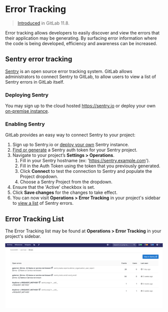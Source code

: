 # Error Tracking

> [Introduced](https://gitlab.com/groups/gitlab-org/-/epics/169) in GitLab 11.8.

Error tracking allows developers to easily discover and view the errors that their application may be generating. By surfacing error information where the code is being developed, efficiency and awareness can be increased.

## Sentry error tracking

[Sentry](https://sentry.io/) is an open source error tracking system. GitLab allows administrators to connect Sentry to GitLab, to allow users to view a list of Sentry errors in GitLab itself.

### Deploying Sentry

You may sign up to the cloud hosted <https://sentry.io> or deploy your own [on-premise instance](https://docs.sentry.io/server/installation/).

### Enabling Sentry

GitLab provides an easy way to connect Sentry to your project:

1. Sign up to Sentry.io or [deploy your own](#deploying-sentry) Sentry instance.
1. [Find or generate](https://docs.sentry.io/api/auth/) a Sentry auth token for your Sentry project.
1. Navigate to your project’s **Settings > Operations**.
    1. Fill in your Sentry hostname (ex: 'https://sentry.example.com').
    1. Fill in the Auth Token using the token that you previously generated.
    1. Click **Connect** to test the connection to Sentry and populate the Project dropdown.
    1. Choose a Sentry Project from the dropdown.
1. Ensure that the 'Active' checkbox is set.
1. Click **Save changes** for the changes to take effect.
1. You can now visit **Operations > Error Tracking** in your project's sidebar to [view a list](#error-tracking-list) of Sentry errors.

## Error Tracking List

The Error Tracking list may be found at **Operations > Error Tracking** in your project's sidebar.

![Error Tracking list](img/error_tracking_list.png)
